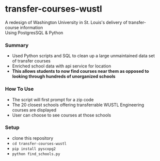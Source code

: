 # transfer-courses-wustl
A redesign of Washington University in St. Louis's delivery of transfer-course information<br>
Using PostgresSQL & Python 

### Summary
* Used Python scripts and SQL to clean up a large unmaintained data set of transfer courses
* Enriched school data with api service for location
* __This allows students to now find courses near them as opposed to looking through hundreds of unorganized schools__

### How To Use
* The script will first prompt for a zip code
* The 20 closest schools offering transferrable WUSTL Engineering courses are displayed 
* User can choose to see courses at those schools

### Setup
* clone this repository
* `cd transfer-courses-wustl `
* `pip install pyscopg2`
* `python find_schools.py`

